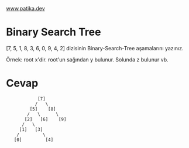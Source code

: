 www.patika.dev
# Binary Search Tree
[7, 5, 1, 8, 3, 6, 0, 9, 4, 2] dizisinin Binary-Search-Tree aşamalarını yazınız.

Örnek: root x'dir. root'un sağından y bulunur. Solunda z bulunur vb.

# Cevap 
```
            [7]
           /   \
         [5]    [8]
        /   \      \
       [2]   [6]    [9]
      /   \
     [1]   [3]
    /         \
   [0]         [4]